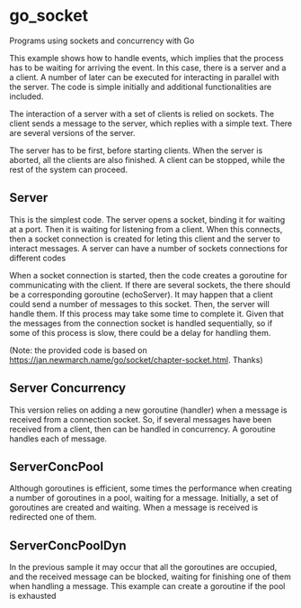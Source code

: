 # go_socket
Programs using sockets and concurrency with Go

This example shows how to handle events, which implies that the process has
to be waiting for arriving the event. In this case, there is a server and a 
a client. A number of later can be executed for interacting in parallel with the
server. The code is simple initially and additional functionalities are 
included. 

The interaction of a server with a set of clients is relied on sockets. The
client sends a message to the server, which replies with a simple text. There
are several versions of the server. 

The server has to be first, before starting clients. When the server is aborted,
all the clients are also finished. A client can be stopped, while the 
rest of the system can proceed. 

Server
------
This is the simplest code. The server opens a socket, binding it
for waiting at a port. Then it is waiting for listening from a client. When this
connects, then a socket connection is created for leting this client and the 
server to interact messages. A server can have a number of sockets connections
for different codes

When a socket connection is started, then the code creates a goroutine for
communicating with the client. If there are several sockets, the there should
be a corresponding goroutine (echoServer). It may happen that a client could send
a number of messages to this socket. Then, the server will handle them. If this
process may take some time to complete it. Given that the messages from the
connection socket is handled sequentially, so if some of this process is slow,
there could be a delay for handling them. 

(Note: the provided code is based on 
https://jan.newmarch.name/go/socket/chapter-socket.html. Thanks)

Server Concurrency
------------------
This version relies on adding a new goroutine (handler) when a message is 
received from a connection socket. So, if several messages have been received 
from a client, then can be handled in concurrency. A goroutine handles each of 
message. 

ServerConcPool
--------------
Although goroutines is efficient, some times the performance when creating a 
number of goroutines in a pool, waiting for a message. Initially, a set of
goroutines are created and waiting. When a message is received is redirected
one of them. 

ServerConcPoolDyn
-----------------
In the previous sample it may occur that all the goroutines are occupied, and 
the received message can be blocked, waiting for finishing one of them when
handling a message. This example can create a goroutine if the pool is 
exhausted
